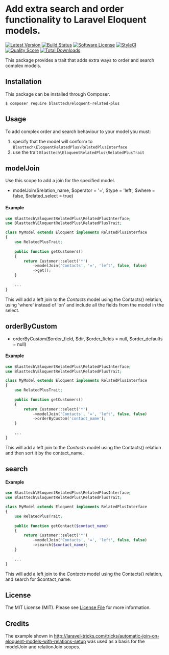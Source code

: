 # Add extra search and order functionality to Laravel Eloquent models.

[![Latest Version](https://img.shields.io/github/tag/blasttech/eloquent-related-plus.svg?style=flat-square)](https://github.com/blasttech/eloquent-related-plus/releases)
[![Build Status](https://img.shields.io/travis/blasttech/eloquent-related-plus.svg?style=flat-square)](https://travis-ci.org/blasttech/eloquent-related-plus)
[![Software License](https://img.shields.io/badge/license-MIT-brightgreen.svg?style=flat-square)](LICENSE.md)
[![StyleCI](https://styleci.io/repos/117756196/shield?branch=master)](https://styleci.io/repos/117756196)
[![Quality Score](https://img.shields.io/scrutinizer/g/blasttech/eloquent-related-plus.svg?style=flat-square)](https://scrutinizer-ci.com/g/blasttech/eloquent-related-plus)
[![Total Downloads](https://img.shields.io/packagist/dt/blasttech/eloquent-related-plus.svg?style=flat-square)](https://packagist.org/packages/blasttech/eloquent-related-plus)

This package provides a trait that adds extra ways to order and search complex models.

## Installation

This package can be installed through Composer.

```
$ composer require blasttech/eloquent-related-plus
```

## Usage

To add complex order and search behaviour to your model you must:<br />
1. specify that the model will conform to ```Blasttech\EloquentRelatedPlus\RelatedPlusInterface```<br />
2. use the trait ```Blasttech\EloquentRelatedPlus\RelatedPlusTrait```<br />

## modelJoin

Use this scope to add a join for the specified model.
 * modelJoin($relation_name, $operator = '=', $type = 'left', $where = false, $related_select = true)

#### Example

```php
use Blasttech\EloquentRelatedPlus\RelatedPlusInterface;
use Blasttech\EloquentRelatedPlus\RelatedPlusTrait;

class MyModel extends Eloquent implements RelatedPlusInterface
{
    use RelatedPlusTrait;
    
    public function getCustomers()
    {
        return Customer::select('*')
            ->modelJoin('Contacts', '=', 'left', false, false)
            ->get(); 
    }
    
    ...
}
```
This will add a left join to the *Contacts* model using the Contacts() relation, using 'where' instead of 'on' and include all the fields from the model in the select.   

## orderByCustom
 * orderByCustom($order_field, $dir, $order_fields = null, $order_defaults = null)

#### Example

```php
use Blasttech\EloquentRelatedPlus\RelatedPlusInterface;
use Blasttech\EloquentRelatedPlus\RelatedPlusTrait;

class MyModel extends Eloquent implements RelatedPlusInterface
{
    use RelatedPlusTrait;
    
    public function getCustomers()
    {
        return Customer::select('*')
            ->modelJoin('Contacts', '=', 'left', false, false)
            ->orderByCustom('contact_name'); 
    }
    
    ...
}
```
This will add a left join to the *Contacts* model using the Contacts() relation and then sort it by the contact_name.   

## search

#### Example

```php
use Blasttech\EloquentRelatedPlus\RelatedPlusInterface;
use Blasttech\EloquentRelatedPlus\RelatedPlusTrait;

class MyModel extends Eloquent implements RelatedPlusInterface
{
    use RelatedPlusTrait;
    
    public function getContact($contact_name)
    {
        return Customer::select('*')
            ->modelJoin('Contacts', '=', 'left', false, false)
            ->search($contact_name); 
    }
    
    ...
}
```
This will add a left join to the *Contacts* model using the Contacts() relation, and search for $contact_name.   


## License

The MIT License (MIT). Please see [License File](LICENSE.md) for more information.


## Credits

The example shown in http://laravel-tricks.com/tricks/automatic-join-on-eloquent-models-with-relations-setup was used as a basis for the modelJoin and relationJoin scopes.
